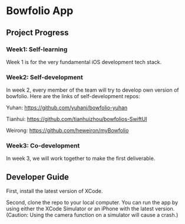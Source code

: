 # Bowfolio App 

## Project Progress

### Week1: Self-learning

Week 1 is for the very fundamental iOS development tech stack.


### Week2: Self-development

In week 2, every member of the team will try to develop own version of bowfolio.
Here are the links of self-development repos:

Yuhan: https://github.com/yuhanj/bowfolio-yuhan

Tianhui: https://github.com/tianhuizhou/bowfolios-SwiftUI

Weirong: https://github.com/heweiron/myBowfolio

### Week3: Co-development

In week 3, we will work together to make the first deliverable.


## Developer Guide

First, install the latest version of XCode.

Second, clone the repo to your local computer. You can run the app by using either the XCode Simulator or an iPhone with the latest version.
(Caution: Using the camera function on a simulator will cause a crash.)
